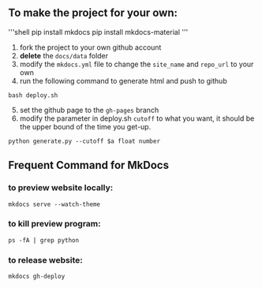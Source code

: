 ## To make the project for your own:
'''shell
pip install mkdocs
pip install mkdocs-material
'''

1. fork the project to your own github account
2. **delete** the `docs/data` folder
3. modify the `mkdocs.yml` file to change the `site_name` and `repo_url` to your own
4. run the following command to generate html and push to github

```shell
bash deploy.sh
```
5. set the github page to the `gh-pages` branch
6. modify the parameter in deploy.sh `cutoff` to what you want, it should be the upper bound of the time you get-up.
```shell
python generate.py --cutoff $a float number
```


## Frequent Command for MkDocs

### to preview website locally:

```shell
mkdocs serve --watch-theme
```

### to kill preview program:
```shell
ps -fA | grep python
```

### to release website:
```shell
mkdocs gh-deploy
```



